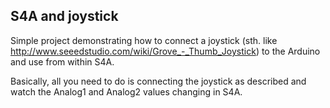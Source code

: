 ## S4A and joystick
Simple project demonstrating how to connect a joystick (sth. like http://www.seeedstudio.com/wiki/Grove_-_Thumb_Joystick)
to the Arduino and use from within S4A.

Basically, all you need to do is connecting the joystick as described and watch the Analog1 and Analog2 values changing
in S4A.
